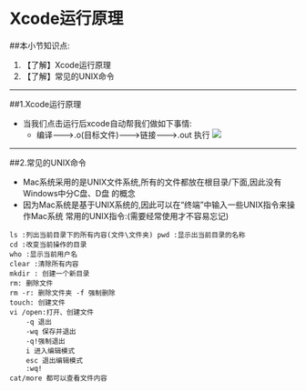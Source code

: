 # Xcode运行原理
##本小节知识点:
1. 【了解】Xcode运行原理
2. 【了解】常见的UNIX命令

---

##1.Xcode运行原理
- 当我们点击运行后xcode自动帮我们做如下事情:
    + 编译--->.o(目标文件)--->链接--->.out 执行
![](http://7xj0kx.com1.z0.glb.clouddn.com/yuandaimafenxi.png)
---

##2.常见的UNIX命令
- Mac系统采用的是UNIX文件系统,所有的文件都放在根目录/下面,因此没有Windows中分C盘、D盘 的概念
- 因为Mac系统是基于UNIX系统的,因此可以在“终端”中输入一些UNIX指令来操作Mac系统 常用的UNIX指令:(需要经常使用才不容易忘记)

```
ls :列出当前目录下的所有内容(文件\文件夹) pwd :显示出当前目录的名称
cd :改变当前操作的目录
who :显示当前用户名
clear :清除所有内容
mkdir : 创建一个新目录
rm: 删除文件
rm -r: 删除文件夹 -f 强制删除
touch: 创建文件
vi /open:打开、创建文件
    -q 退出
    -wq 保存并退出
    -q!强制退出
    i 进入编辑模式
    esc 退出编辑模式
    :wq!
cat/more 都可以查看文件内容
```
